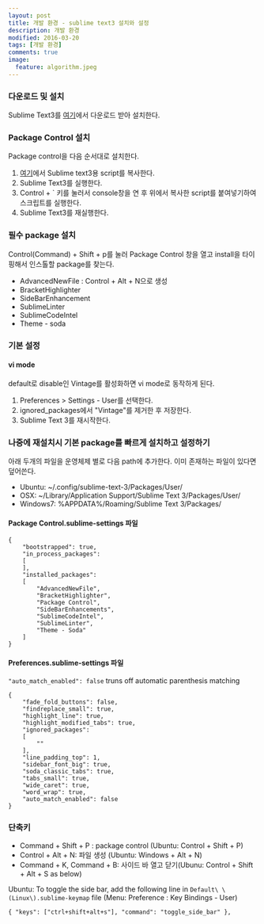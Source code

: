 ```yaml
---
layout: post
title: 개발 환경 - sublime text3 설치와 설정
description: 개발 환경
modified: 2016-03-20
tags: [개발 환경]
comments: true
image:
  feature: algorithm.jpeg
---
```

### 다운로드 및 설치 

Sublime Text3를 [여기](https://www.sublimetext.com/3)에서 다운로드 받아 설치한다.

### Package Control 설치 

Package control을 다음 순서대로 설치한다. 

1. [여기](https://packagecontrol.io/installation#st3)에서 Sublime text3용 script를 복사한다. 
2. Sublime Text3를 실행한다. 
3. Control + ` 키를 눌러서 console창을 연 후 위에서 복사한 script를 붙여넣기하여 스크립트를 실행한다.  
4. Sublime Text3를 재실행한다. 

### 필수 package 설치

Control(Command) + Shift + p를 눌러 Package Control 창을 열고 install을 타이핑해서 인스톨할 package를 찾는다. 

- AdvancedNewFile : Control + Alt + N으로 생성
- BracketHighlighter
- SideBarEnhancement
- SublimeLinter
- SublimeCodeIntel
- Theme - soda

### 기본 설정

#### vi mode

default로 disable인 Vintage를 활성화하면 vi mode로 동작하게 된다. 

1. Preferences > Settings - User를 선택한다. 
2. ignored_packages에서 "Vintage"를 제거한 후 저장한다. 
3. Sublime Text 3를 재시작한다. 

### 나중에 재설치시 기본 package를 빠르게 설치하고 설정하기

아래 두개의 파일을 운영체제 별로 다음 path에 추가한다. 이미 존재하는 파일이 있다면 덮어쓴다.

- Ubuntu: ~/.config/sublime-text-3/Packages/User/
- OSX: ~/Library/Application Support/Sublime Text 3/Packages/User/
- Windows7: %APPDATA%/Roaming/Sublime Text 3/Packages/

#### Package Control.sublime-settings 파일

```
{
	"bootstrapped": true,
	"in_process_packages":
	[
	],
	"installed_packages":
	[
		"AdvancedNewFile",
		"BracketHighlighter",
		"Package Control",
		"SideBarEnhancements",
		"SublimeCodeIntel",
		"SublimeLinter",
		"Theme - Soda"
	]
}
```

#### Preferences.sublime-settings 파일

`"auto_match_enabled": false` truns off automatic parenthesis matching

```
{
	"fade_fold_buttons": false,
	"findreplace_small": true,
	"highlight_line": true,
	"highlight_modified_tabs": true,
	"ignored_packages":
	[
		""
	],
	"line_padding_top": 1,
	"sidebar_font_big": true,
	"soda_classic_tabs": true,
	"tabs_small": true,
	"wide_caret": true,
	"word_wrap": true,
	"auto_match_enabled": false
}
```

### 단축키 

- Command + Shift + P : package control (Ubuntu: Control + Shift + P)
- Control + Alt + N: 파일 생성 (Ubuntu: Windows + Alt + N)
- Command + K, Command + B: 사이드 바 열고 닫기(Ubunu: Control + Shift + Alt + S as below)

Ubuntu: To toggle the side bar, add the following line in `Default\ \(Linux\).sublime-keymap` file (Menu: Preference : Key Bindings - User)

```
{ "keys": ["ctrl+shift+alt+s"], "command": "toggle_side_bar" },
```




